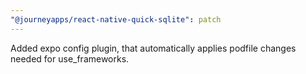 ```yaml
---
"@journeyapps/react-native-quick-sqlite": patch
---
```


Added expo config plugin, that automatically applies podfile changes needed for use_frameworks.
